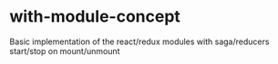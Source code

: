 # with-module-concept
Basic implementation of the react/redux modules with saga/reducers start/stop on mount/unmount
